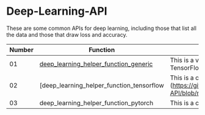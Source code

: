# Deep-Learning-API

These are some common APIs for deep learning, including those that list all the data and those that draw loss and accuracy.

| Number | Function | Detail |
| ---         |     ---      |          --- |
| 01 | [deep_learning_helper_function_generic](https://github.com/chioujryu/Deep-Learning-API/blob/main/deep_learning_helper_functions_generic.py)     | This is a versatile API for deep learning, which is not limited to TensorFlow or PyTorch. |
| 02 | [deep_learning_helper_function_tensorflow | This is a common TensorFlow API.](https://github.com/chioujryu/Deep-Learning-API/blob/main/deep_learning_helper_functions_tensorflow.py) |
| 03 | deep_learning_helper_function_pytorch | This is a common Pytorch API. |
